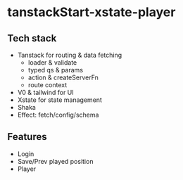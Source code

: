 # tanstackStart-xstate-player

## Tech stack
- Tanstack for routing & data fetching
  - loader & validate
  - typed qs & params
  - action & createServerFn
  - route context
- V0 & tailwind for UI
- Xstate for state management
- Shaka
- Effect: fetch/config/schema

## Features
- Login
- Save/Prev played position
- Player
